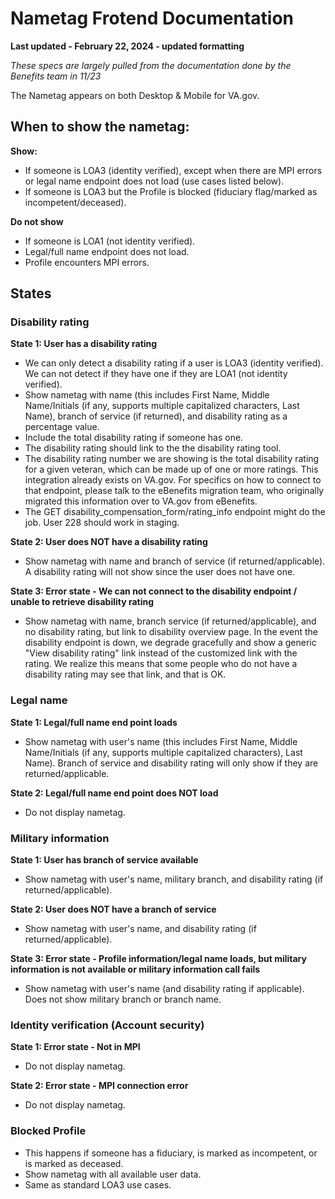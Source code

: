 # Nametag Frotend Documentation
**Last updated - February 22, 2024 - updated formatting**

_These specs are largely pulled from the documentation done by the Benefits team in 11/23_

The Nametag appears on both Desktop & Mobile for VA.gov.

## When to show the nametag:

**Show:**
- If someone is LOA3 (identity verified), except when there are MPI errors or legal name endpoint does not load (use cases listed below).
- If someone is LOA3 but the Profile is blocked (fiduciary flag/marked as incompetent/deceased).

**Do not show**
- If someone is LOA1 (not identity verified).
- Legal/full name endpoint does not load.
- Profile encounters MPI errors.

## States

### Disability rating

**State 1: User has a disability rating**
- We can only detect a disability rating if a user is LOA3 (identity verified). We can not detect if they have one if they are LOA1 (not identity verified).
- Show nametag with name (this includes First Name, Middle Name/Initials (if any, supports multiple capitalized characters, Last Name), branch of service (if returned), and disability rating as a percentage value.
- Include the total disability rating if someone has one.
- The disability rating should link to the the disability rating tool.
- The disability rating number we are showing is the total disability rating for a given veteran, which can be made up of one or more ratings. This integration already exists on VA.gov. For specifics on how to connect to that endpoint, please talk to the eBenefits migration team, who originally migrated this information over to VA.gov from eBenefits.
- The GET disability_compensation_form/rating_info endpoint might do the job. User 228 should work in staging.

**State 2: User does NOT have a disability rating**
- Show nametag with name and branch of service (if returned/applicable). A disability rating will not show since the user does not have one.

**State 3: Error state - We can not connect to the disability endpoint / unable to retrieve disability rating**
- Show nametag with name, branch service (if returned/applicable), and no disability rating, but link to disability overview page. In the event the disability endpoint is down, we degrade gracefully and show a generic "View disability rating" link instead of the customized link with the rating. We realize this means that some people who do not have a disability rating may see that link, and that is OK.

### Legal name

**State 1: Legal/full name end point loads**
- Show nametag with user's name (this includes First Name, Middle Name/Initials (if any, supports multiple capitalized characters), Last Name). Branch of service and disability rating will only show if they are returned/applicable.

**State 2: Legal/full name end point does NOT load**
- Do not display nametag.

### Military information

**State 1: User has branch of service available**
- Show nametag with user's name, military branch, and disability rating (if returned/applicable).

**State 2: User does NOT have a branch of service**
- Show nametag with user's name, and disability rating (if returned/applicable).

**State 3: Error state - Profile information/legal name loads, but military information is not available or military information call fails**
- Show nametag with user's name (and disability rating if applicable). Does not show military branch or branch name.

### Identity verification (Account security)
**State 1: Error state - Not in MPI**
- Do not display nametag.
  
**State 2: Error state - MPI connection error**
-  Do not display nametag.

### Blocked Profile
- This happens if someone has a fiduciary, is marked as incompetent, or is marked as deceased.
- Show nametag with all available user data.
- Same as standard LOA3 use cases.
